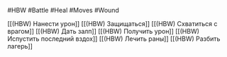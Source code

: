 #HBW #Battle #Heal #Moves #Wound 

[[(HBW) Нанести урон]]
[[(HBW) Защищаться]]
[[(HBW) Схватиться с врагом]]
[[(HBW) Дать залп]]
[[(HBW) Получить урон]]
[[(HBW) Испустить последний вздох]]
[[(HBW) Лечить раны]]
[[(HBW) Разбить лагерь]]